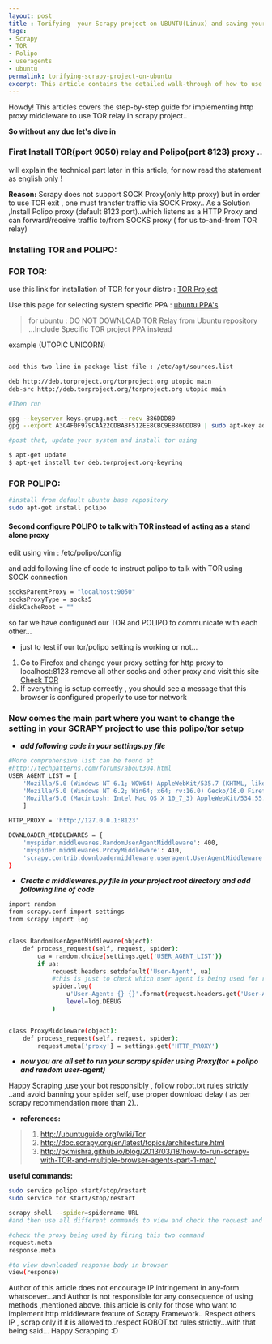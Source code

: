 ```yaml
---
layout: post
title : Torifying  your Scrapy project on UBUNTU(Linux) and saving your spider from embarrassment of banning itself
tags:
- Scrapy
- TOR
- Polipo
- useragents
- ubuntu
permalink: torifying-scrapy-project-on-ubuntu
excerpt: This article contains the detailed walk-through of how to use TOR Relays in your scrapy project on ubuntu ( or linux) machine..this comprehensive guide covers the parts to download and install all the required dependencies to use scrapy on your distro as well the changes you must make to your project in order to be able to use that tor relays in your project..
---
```


<div class="message">
  Howdy! This articles covers the step-by-step guide for implementing http proxy middleware to use TOR relay in scrapy project..
</div>

<strong> So without any due let's dive in </strong>

### **First Install TOR(port 9050) relay and Polipo(port 8123) proxy** ..
will explain the technical part later in this article, for now read the statement as english only !

**Reason:** Scrapy does not support SOCK Proxy(only http proxy) but in order to use TOR exit , one must transfer traffic via SOCK Proxy.. As a Solution ,Install Polipo proxy (default 8123 port)..which listens as a HTTP Proxy and can forward/receive traffic to/from SOCKS proxy ( for us  to-and-from TOR relay)



### **Installing TOR and POLIPO:**

### **FOR TOR:**

use this link for installation of TOR for your distro : [TOR Project](https://www.torproject.org/docs/documentation.html.en)

Use this page for selecting system specific PPA : [ubuntu PPA's](https://www.torproject.org/docs/debian.html.en#ubuntu)

> for ubuntu : DO NOT DOWNLOAD TOR Relay from Ubuntu repository ...Include Specific TOR project PPA instead

example (UTOPIC UNICORN)

```bash

add this two line in package list file : /etc/apt/sources.list

deb http://deb.torproject.org/torproject.org utopic main
deb-src http://deb.torproject.org/torproject.org utopic main

#Then run

gpg --keyserver keys.gnupg.net --recv 886DDD89
gpg --export A3C4F0F979CAA22CDBA8F512EE8CBC9E886DDD89 | sudo apt-key add -

#post that, update your system and install tor using

$ apt-get update
$ apt-get install tor deb.torproject.org-keyring

```

### **FOR POLIPO:**

```bash
#install from default ubuntu base repository
sudo apt-get install polipo
```

#### **Second configure POLIPO to talk with TOR instead of acting as a stand alone proxy**

edit using vim : /etc/polipo/config

and add following line of code to instruct polipo to talk with TOR using SOCK connection

```bash
socksParentProxy = "localhost:9050"
socksProxyType = socks5
diskCacheRoot = ""
```

so far we have configured our TOR and POLIPO to communicate with each other...

* just to test if our tor/polipo setting is working or not...

1. Go to Firefox and change your proxy setting for http proxy to localhost:8123 remove all other scoks and other proxy and visit this site [Check TOR](http://check.torproject.org/)
2. If everything is setup correctly , you should see a message that this browser is configured properly to use tor network

### **Now comes the main part where you want to change the setting in your SCRAPY project to use this polipo/tor setup**

* ***add following code in your settings.py file***

```bash
#More comprehensive list can be found at
#http://techpatterns.com/forums/about304.html
USER_AGENT_LIST = [
    'Mozilla/5.0 (Windows NT 6.1; WOW64) AppleWebKit/535.7 (KHTML, like Gecko) Chrome/16.0.912.36 Safari/535.7',
    'Mozilla/5.0 (Windows NT 6.2; Win64; x64; rv:16.0) Gecko/16.0 Firefox/16.0',
    'Mozilla/5.0 (Macintosh; Intel Mac OS X 10_7_3) AppleWebKit/534.55.3 (KHTML, like Gecko) Version/5.1.3 Safari/534.53.10',
    ]

HTTP_PROXY = 'http://127.0.0.1:8123'

DOWNLOADER_MIDDLEWARES = {
    'myspider.middlewares.RandomUserAgentMiddleware': 400,
    'myspider.middlewares.ProxyMiddleware': 410,
    'scrapy.contrib.downloadermiddleware.useragent.UserAgentMiddleware': None,
}
```

* ***Create a middlewares.py file in your project root directory and add following line of code***

```bash
import random
from scrapy.conf import settings
from scrapy import log


class RandomUserAgentMiddleware(object):
    def process_request(self, request, spider):
        ua = random.choice(settings.get('USER_AGENT_LIST'))
        if ua:
            request.headers.setdefault('User-Agent', ua)
            #this is just to check which user agent is being used for request
            spider.log(
                u'User-Agent: {} {}'.format(request.headers.get('User-Agent'), request),
                level=log.DEBUG
            )


class ProxyMiddleware(object):
    def process_request(self, request, spider):
        request.meta['proxy'] = settings.get('HTTP_PROXY')

```

* ***now you are all set to run your scrapy spider using Proxy(tor + polipo and random user-agent)***

Happy Scraping ,use your bot responsibly , follow robot.txt rules strictly ..and avoid banning your spider self, use proper download delay ( as per scrapy recommendation more than 2)..

* **references:**

>1. http://ubuntuguide.org/wiki/Tor
>2. http://doc.scrapy.org/en/latest/topics/architecture.html
>3. http://pkmishra.github.io/blog/2013/03/18/how-to-run-scrapy-with-TOR-and-multiple-browser-agents-part-1-mac/


**useful commands:**

```bash
sudo service polipo start/stop/restart
sudo service tor start/stop/restart

scrapy shell --spider=spidername URL
#and then use all different commands to view and check the request and reponse

#check the proxy being used by firing this two command
request.meta
response.meta

#to view downloaded response body in browser
view(response)
```

<div class="message">
  Author of this article does not encourage IP infringement in any-form whatsoever...and Author is not responsible for any consequence of using methods ,mentioned above.
  this article is only for those who want to implement http middleware feature of Scrapy Framework..
  Respect others IP , scrap only if it is allowed to..respect ROBOT.txt rules strictly...with that being said...
  Happy Scrapping :D
</div>